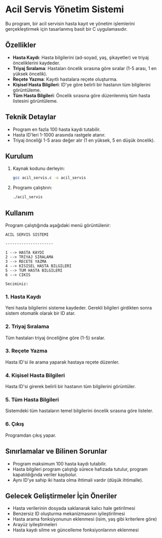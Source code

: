 # Acil Servis Yönetim Sistemi

Bu program, bir acil servisin hasta kayıt ve yönetim işlemlerini gerçekleştirmek için tasarlanmış basit bir C uygulamasıdır.

## Özellikler

- **Hasta Kaydı**: Hasta bilgilerini (ad-soyad, yaş, şikayetler) ve triyaj önceliklerini kaydeder.
- **Triyaj Sıralama**: Hastaları öncelik sırasına göre sıralar (1-5 arası, 1 en yüksek öncelik).
- **Reçete Yazma**: Kayıtlı hastalara reçete oluşturma.
- **Kişisel Hasta Bilgileri**: ID'ye göre belirli bir hastanın tüm bilgilerini görüntüleme.
- **Tüm Hasta Bilgileri**: Öncelik sırasına göre düzenlenmiş tüm hasta listesini görüntüleme.

## Teknik Detaylar

- Program en fazla 100 hasta kaydı tutabilir.
- Hasta ID'leri 1-1000 arasında rastgele atanır.
- Triyaj önceliği 1-5 arası değer alır (1 en yüksek, 5 en düşük öncelik).

## Kurulum

1. Kaynak kodunu derleyin:
   ```bash
   gcc acil_servis.c -o acil_servis
   ```

2. Programı çalıştırın:
   ```bash
   ./acil_servis
   ```

## Kullanım

Program çalıştığında aşağıdaki menü görüntülenir:

```
ACIL SERVIS SISTEMI

---------------------

1 --> HASTA KAYDI
2 --> TRIYAJ SIRALAMA
3 --> RECETE YAZMA
4 --> KISISEL HASTA BILGILERI
5 --> TUM HASTA BILGILERI
6 --> CIKIS

Seciminiz: 
```

### 1. Hasta Kaydı
Yeni hasta bilgilerini sisteme kaydeder. Gerekli bilgileri girdikten sonra sistem otomatik olarak bir ID atar.

### 2. Triyaj Sıralama
Tüm hastaları triyaj önceliğine göre (1-5) sıralar.

### 3. Reçete Yazma
Hasta ID'si ile arama yaparak hastaya reçete düzenler.

### 4. Kişisel Hasta Bilgileri
Hasta ID'si girerek belirli bir hastanın tüm bilgilerini görüntüler.

### 5. Tüm Hasta Bilgileri
Sistemdeki tüm hastaların temel bilgilerini öncelik sırasına göre listeler.

### 6. Çıkış
Programdan çıkış yapar.

## Sınırlamalar ve Bilinen Sorunlar

- Program maksimum 100 hasta kaydı tutabilir.
- Hasta bilgileri program çalıştığı sürece hafızada tutulur, program kapatıldığında veriler kaybolur.
- Aynı ID'ye sahip iki hasta olma ihtimali vardır (düşük ihtimalle).

## Gelecek Geliştirmeler İçin Öneriler

- Hasta verilerinin dosyada saklanarak kalıcı hale getirilmesi
- Benzersiz ID oluşturma mekanizmasının iyileştirilmesi
- Hasta arama fonksiyonunun eklenmesi (isim, yaş gibi kriterlere göre)
- Arayüz iyileştirmeleri
- Hasta kaydı silme ve güncelleme fonksiyonlarının eklenmesi
